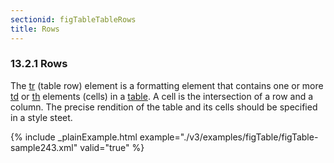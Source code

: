 ```yaml
---
sectionid: figTableTableRows
title: Rows
---
```



<h3 id="figTableTableRows">
   <span class="headingNumber">13.2.1</span>
   <span class="head">Rows</span>
</h3>
The 
<a class="link_odd_elementSpec" href="/v3/elements/tr">tr</a> (table row) element is a formatting element that contains one
or more 
<a class="link_odd_elementSpec" href="/v3/elements/td">td</a> or 
<a class="link_odd_elementSpec" href="/v3/elements/th">th</a> elements (cells) in a 
<a class="link_odd_elementSpec" href="/v3/elements/table">table</a>. A cell is the intersection of a row and a column. The precise
rendition of the table and its cells should be specified in a style steet.


{% include _plainExample.html example="./v3/examples/figTable/figTable-sample243.xml" valid="true" %}

